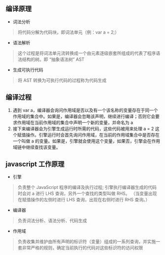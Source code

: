 <!--
 * @Author: 黄遥
 * @Date: 2020-04-26 10:08:10
 * @LastEditors: 黄遥
 * @LastEditTime: 2020-06-24 15:18:20
 * @Description: file content
 https://blog.csdn.net/celte/article/details/39412683
 -->
## 编译原理

- 词法分析
>将代码分解为代码块，即词法单元（例：var a = 2;）
- 语法解析
>这个过程是将词法单元流转换成一个由元素逐级嵌套所组成的代表了程序语法结构的树。即 “抽象语法树” AST
- 生成可执行代码
>将 AST 转换为可执行代码的过程称为代码生成

## 编译过程

1. 遇到 var a，编译器会询问作用域是否以及有一个该名称的变量存在于同一个作用域的集合中。如果是，编译器会忽略该声明，继续进行编译；否则它会要求作用域在当前作用域的集合中声明一个新的变量，并命名为 a
2. 接下来编译器会为引擎生成运行时所需的代码，这些代码被用来处理 a = 2 这个赋值操作。引擎运行时会首先询问作用域，在当前的作用域集合中是否存在一个叫做 a 的变量。如果是，引擎就会使用这个变量，如果否，引擎会在作用域链中继续查找该变量。

## javascript 工作原理

- 引擎
>负责整个 JavaScript 程序的编译及执行过程;
引擎执行编译器生成的代码时会对 a 进行 LHS 查询，另外一个查找的类型叫做 RHS。
（当变量出现在赋值操作的左侧时进行 LHS 查询，出现在右侧时进行 RHS 查询。）
- 编译器
>负责词法分析、语法分析、代码生成
- 作用域
>负责收集并维护由所有声明的标识符（变量）组成的一系列查询，并实施一套非常严格的规则，确定当前执行的代码对这些标识符的访问权限
